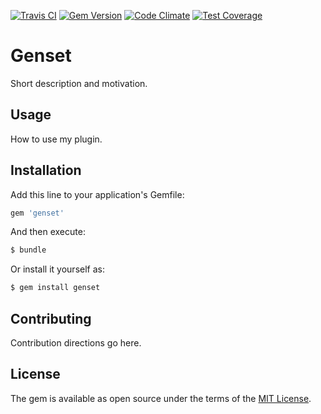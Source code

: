 [![Travis CI](https://travis-ci.org/genset/genset.svg?branch=develop)](https://travis-ci.org/genset/genset)
[![Gem Version](https://badge.fury.io/rb/genset.svg)](https://badge.fury.io/rb/genset)
[![Code Climate](https://codeclimate.com/github/genset/genset/badges/gpa.svg)](https://codeclimate.com/github/genset/genset)
[![Test Coverage](https://codeclimate.com/github/genset/genset/badges/coverage.svg)](https://codeclimate.com/github/genset/genset/coverage)

# Genset
Short description and motivation.

## Usage
How to use my plugin.

## Installation
Add this line to your application's Gemfile:

```ruby
gem 'genset'
```

And then execute:
```bash
$ bundle
```

Or install it yourself as:
```bash
$ gem install genset
```

## Contributing
Contribution directions go here.

## License
The gem is available as open source under the terms of the [MIT License](http://opensource.org/licenses/MIT).
